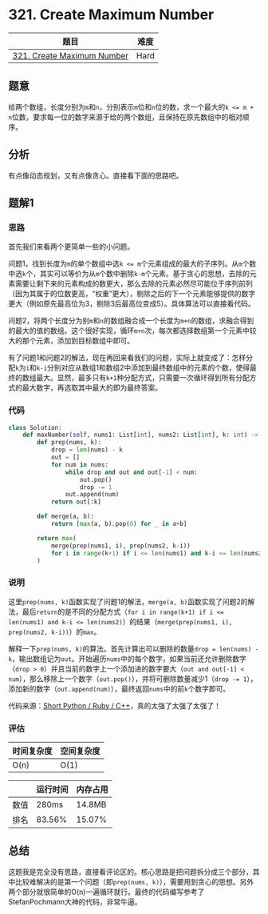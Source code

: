 # 321. Create Maximum Number

| 题目 | 难度 |
| ---- | ---- |
| [321. Create Maximum Number](https://leetcode.com/problems/create-maximum-number/) | Hard |

## 题意

给两个数组，长度分别为`m`和`n`，分别表示`m`位和`n`位的数，求一个最大的`k <= m + n`位数，要求每一位的数字来源于给的两个数组，且保持在原先数组中的相对顺序。

## 分析

有点像动态规划，又有点像贪心。直接看下面的思路吧。

## 题解1

### 思路

首先我们来看两个更简单一些的小问题。

问题1，找到长度为`m`的单个数组中选`k <= m`个元素组成的最大的子序列。从`m`个数中选`k`个，其实可以等价为从`m`个数中删除`k-m`个元素。基于贪心的思想，去除的元素需要让剩下来的元素构成的数更大，那么去除的元素必然尽可能位于序列前列（因为其属于的位数更高，“权重”更大），剔除之后的下一个元素能够提供的数字更大（例如原先最高位为3，剔除3后最高位变成5）。具体算法可以直接看代码。

问题2，将两个长度分为别`m`和`n`的数组融合成一个长度为`m+n`的数组，求融合得到的最大的值的数组。这个很好实现，循环`m+n`次，每次都选择数组第一个元素中较大的那个元素，添加到目标数组中即可。

有了问题1和问题2的解法，现在再回来看我们的问题，实际上就变成了：怎样分配`k`为`i`和`k-i`分别对应从数组1和数组2中添加到最终数组中的元素的个数，使得最终的数组最大。显然，最多只有`k+1`种分配方式，只需要一次循环得到所有分配方式的最大数字，再选取其中最大的即为最终答案。

### 代码

```python
class Solution:
    def maxNumber(self, nums1: List[int], nums2: List[int], k: int) -> List[int]:
        def prep(nums, k):
            drop = len(nums) - k
            out = []
            for num in nums:
                while drop and out and out[-1] < num:
                    out.pop()
                    drop -= 1
                out.append(num)
            return out[:k]

        def merge(a, b):
            return [max(a, b).pop(0) for _ in a+b]

        return max(
            merge(prep(nums1, i), prep(nums2, k-i))
            for i in range(k+1) if i <= len(nums1) and k-i <= len(nums2)
        )
```

### 说明

这里`prep(nums, k)`函数实现了问题1的解法，`merge(a, b)`函数实现了问题2的解法，最后`return`的是不同的分配方式（`for i in range(k+1) if i <= len(nums1) and k-i <= len(nums2)`）的结果（`merge(prep(nums1, i), prep(nums2, k-i))`）的`max`。

解释一下`prep(nums, k)`的算法。首先计算出可以删除的数量`drop = len(nums) - k`，输出数组记为`out`。开始遍历`nums`中的每个数字，如果当前还允许删除数字（`drop > 0`）并且当前的数字上一个添加进的数字要大（`out and out[-1] < num`），那么移除上一个数字（`out.pop()`），并将可删除数量减少1（`drop -= 1`），添加新的数字（`out.append(num)`），最终返回`nums`中的前`k`个数字即可。

代码来源：[Short Python / Ruby / C++](https://leetcode.com/problems/create-maximum-number/discuss/77286/Short-Python-Ruby-C%2B%2B)，真的太强了太强了太强了！

### 评估

| 时间复杂度 | 空间复杂度 |
| ---- | ---- |
| O(n) | O(1) |

| | 运行时间 | 内存占用 |
| ---- | ---- | ---- |
| 数值 | 280ms | 14.8MB |
| 排名 | 83.56% | 15.07% |

## 总结

这题我是完全没有思路，直接看评论区的。核心思路是把问题拆分成三个部分，其中比较难解决的是第一个问题（即`prep(nums, k)`），需要用到贪心的思想。另外两个部分就很简单的O(n)一遍循环就行。最终的代码编写参考了StefanPochmann大神的代码，非常牛逼。
